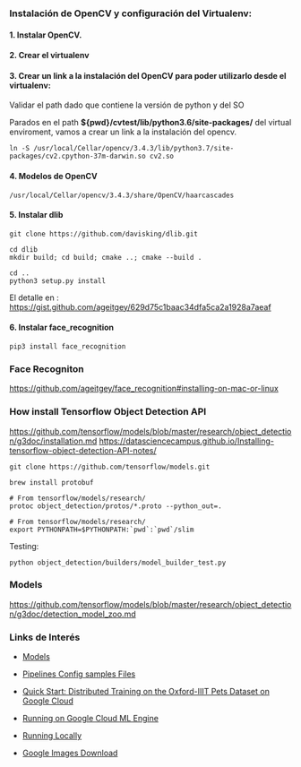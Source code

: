 
### Instalación de OpenCV y configuración del Virtualenv:

#### 1. Instalar OpenCV.

#### 2. Crear el virtualenv

#### 3. Crear un link a la instalación del OpenCV para poder utilizarlo desde el virtualenv:

Validar el path dado que contiene la versión de python y del SO

Parados en el path **${pwd}/cvtest/lib/python3.6/site-packages/** del virtual enviroment, vamos a crear un link a la instalación del opencv.


```
ln -S /usr/local/Cellar/opencv/3.4.3/lib/python3.7/site-packages/cv2.cpython-37m-darwin.so cv2.so
```

#### 4. Modelos de OpenCV

```
/usr/local/Cellar/opencv/3.4.3/share/OpenCV/haarcascades
```


#### 5. Instalar dlib

```
git clone https://github.com/davisking/dlib.git

cd dlib
mkdir build; cd build; cmake ..; cmake --build .

cd ..
python3 setup.py install
```

El detalle en : https://gist.github.com/ageitgey/629d75c1baac34dfa5ca2a1928a7aeaf


#### 6. Instalar face_recognition

```
pip3 install face_recognition
```

### Face Recogniton

https://github.com/ageitgey/face_recognition#installing-on-mac-or-linux



### How install Tensorflow Object Detection API

https://github.com/tensorflow/models/blob/master/research/object_detection/g3doc/installation.md
https://datasciencecampus.github.io/Installing-tensorflow-object-detection-API-notes/

```
git clone https://github.com/tensorflow/models.git
```
```
brew install protobuf
```

```
# From tensorflow/models/research/
protoc object_detection/protos/*.proto --python_out=.
```

```
# From tensorflow/models/research/
export PYTHONPATH=$PYTHONPATH:`pwd`:`pwd`/slim
```
Testing:

```
python object_detection/builders/model_builder_test.py
```


### Models

https://github.com/tensorflow/models/blob/master/research/object_detection/g3doc/detection_model_zoo.md







### Links de Interés


* [Models](https://github.com/tensorflow/models/blob/master/research/object_detection/g3doc/detection_model_zoo.md)

* [Pipelines Config samples Files](https://github.com/tensorflow/models/tree/master/research/object_detection/samples/configs)

* [Quick Start: Distributed Training on the Oxford-IIIT Pets Dataset on Google Cloud](https://github.com/tensorflow/models/blob/master/research/object_detection/g3doc/running_pets.md)

* [Running on Google Cloud ML Engine](https://github.com/tensorflow/models/blob/master/research/object_detection/g3doc/running_on_cloud.md)

* [Running Locally](https://github.com/tensorflow/models/blob/master/research/object_detection/g3doc/running_locally.md)

* [Google Images Download](https://github.com/hardikvasa/google-images-download)